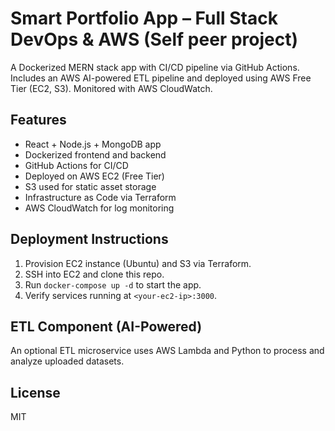 # Smart Portfolio App – Full Stack DevOps & AWS (Self peer project)

A Dockerized MERN stack app with CI/CD pipeline via GitHub Actions. Includes an AWS AI-powered ETL pipeline and deployed using AWS Free Tier (EC2, S3). Monitored with AWS CloudWatch.

## Features
- React + Node.js + MongoDB app
- Dockerized frontend and backend
- GitHub Actions for CI/CD
- Deployed on AWS EC2 (Free Tier)
- S3 used for static asset storage
- Infrastructure as Code via Terraform
- AWS CloudWatch for log monitoring

## Deployment Instructions
1. Provision EC2 instance (Ubuntu) and S3 via Terraform.
2. SSH into EC2 and clone this repo.
3. Run `docker-compose up -d` to start the app.
4. Verify services running at `<your-ec2-ip>:3000`.

## ETL Component (AI-Powered)
An optional ETL microservice uses AWS Lambda and Python to process and analyze uploaded datasets.

## License
MIT
